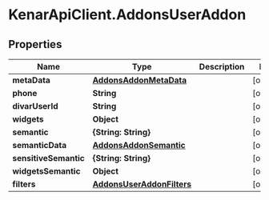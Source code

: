 # KenarApiClient.AddonsUserAddon

## Properties

Name | Type | Description | Notes
------------ | ------------- | ------------- | -------------
**metaData** | [**AddonsAddonMetaData**](AddonsAddonMetaData.md) |  | [optional] 
**phone** | **String** |  | [optional] 
**divarUserId** | **String** |  | [optional] 
**widgets** | **Object** |  | [optional] 
**semantic** | **{String: String}** |  | [optional] 
**semanticData** | [**AddonsAddonSemantic**](AddonsAddonSemantic.md) |  | [optional] 
**sensitiveSemantic** | **{String: String}** |  | [optional] 
**widgetsSemantic** | **Object** |  | [optional] 
**filters** | [**AddonsUserAddonFilters**](AddonsUserAddonFilters.md) |  | [optional] 


